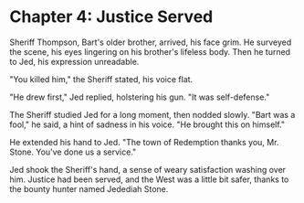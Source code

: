# Chapter 4: Justice Served

Sheriff Thompson, Bart's older brother, arrived, his face grim. He surveyed the scene, his eyes lingering on his brother's lifeless body. Then he turned to Jed, his expression unreadable.

"You killed him," the Sheriff stated, his voice flat.

"He drew first," Jed replied, holstering his gun. "It was self-defense."

The Sheriff studied Jed for a long moment, then nodded slowly. "Bart was a fool," he said, a hint of sadness in his voice. "He brought this on himself."

He extended his hand to Jed. "The town of Redemption thanks you, Mr. Stone. You've done us a service."

Jed shook the Sheriff's hand, a sense of weary satisfaction washing over him. Justice had been served, and the West was a little bit safer, thanks to the bounty hunter named Jedediah Stone.
